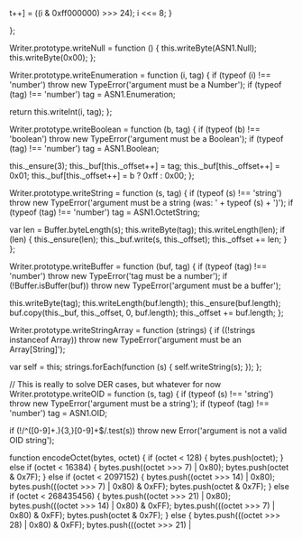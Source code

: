 t++] = ((i & 0xff000000) >>> 24);
    i <<= 8;
  }

};


Writer.prototype.writeNull = function () {
  this.writeByte(ASN1.Null);
  this.writeByte(0x00);
};


Writer.prototype.writeEnumeration = function (i, tag) {
  if (typeof (i) !== 'number')
    throw new TypeError('argument must be a Number');
  if (typeof (tag) !== 'number')
    tag = ASN1.Enumeration;

  return this.writeInt(i, tag);
};


Writer.prototype.writeBoolean = function (b, tag) {
  if (typeof (b) !== 'boolean')
    throw new TypeError('argument must be a Boolean');
  if (typeof (tag) !== 'number')
    tag = ASN1.Boolean;

  this._ensure(3);
  this._buf[this._offset++] = tag;
  this._buf[this._offset++] = 0x01;
  this._buf[this._offset++] = b ? 0xff : 0x00;
};


Writer.prototype.writeString = function (s, tag) {
  if (typeof (s) !== 'string')
    throw new TypeError('argument must be a string (was: ' + typeof (s) + ')');
  if (typeof (tag) !== 'number')
    tag = ASN1.OctetString;

  var len = Buffer.byteLength(s);
  this.writeByte(tag);
  this.writeLength(len);
  if (len) {
    this._ensure(len);
    this._buf.write(s, this._offset);
    this._offset += len;
  }
};


Writer.prototype.writeBuffer = function (buf, tag) {
  if (typeof (tag) !== 'number')
    throw new TypeError('tag must be a number');
  if (!Buffer.isBuffer(buf))
    throw new TypeError('argument must be a buffer');

  this.writeByte(tag);
  this.writeLength(buf.length);
  this._ensure(buf.length);
  buf.copy(this._buf, this._offset, 0, buf.length);
  this._offset += buf.length;
};


Writer.prototype.writeStringArray = function (strings) {
  if ((!strings instanceof Array))
    throw new TypeError('argument must be an Array[String]');

  var self = this;
  strings.forEach(function (s) {
    self.writeString(s);
  });
};

// This is really to solve DER cases, but whatever for now
Writer.prototype.writeOID = function (s, tag) {
  if (typeof (s) !== 'string')
    throw new TypeError('argument must be a string');
  if (typeof (tag) !== 'number')
    tag = ASN1.OID;

  if (!/^([0-9]+\.){3,}[0-9]+$/.test(s))
    throw new Error('argument is not a valid OID string');

  function encodeOctet(bytes, octet) {
    if (octet < 128) {
        bytes.push(octet);
    } else if (octet < 16384) {
        bytes.push((octet >>> 7) | 0x80);
        bytes.push(octet & 0x7F);
    } else if (octet < 2097152) {
      bytes.push((octet >>> 14) | 0x80);
      bytes.push(((octet >>> 7) | 0x80) & 0xFF);
      bytes.push(octet & 0x7F);
    } else if (octet < 268435456) {
      bytes.push((octet >>> 21) | 0x80);
      bytes.push(((octet >>> 14) | 0x80) & 0xFF);
      bytes.push(((octet >>> 7) | 0x80) & 0xFF);
      bytes.push(octet & 0x7F);
    } else {
      bytes.push(((octet >>> 28) | 0x80) & 0xFF);
      bytes.push(((octet >>> 21) |